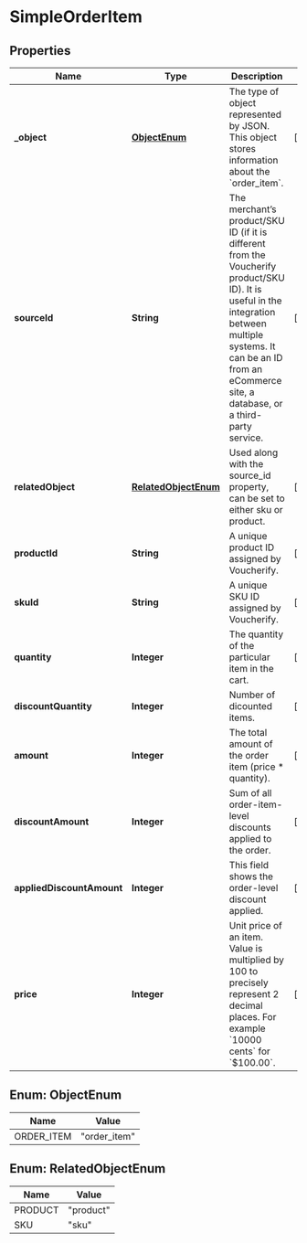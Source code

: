 

# SimpleOrderItem


## Properties

| Name | Type | Description | Notes |
|------------ | ------------- | ------------- | -------------|
|**_object** | [**ObjectEnum**](#ObjectEnum) | The type of object represented by JSON. This object stores information about the &#x60;order_item&#x60;. |  [optional] |
|**sourceId** | **String** | The merchant’s product/SKU ID (if it is different from the Voucherify product/SKU ID). It is useful in the integration between multiple systems. It can be an ID from an eCommerce site, a database, or a third-party service. |  [optional] |
|**relatedObject** | [**RelatedObjectEnum**](#RelatedObjectEnum) | Used along with the source_id property, can be set to either sku or product. |  [optional] |
|**productId** | **String** | A unique product ID assigned by Voucherify. |  [optional] |
|**skuId** | **String** | A unique SKU ID assigned by Voucherify. |  [optional] |
|**quantity** | **Integer** | The quantity of the particular item in the cart. |  [optional] |
|**discountQuantity** | **Integer** | Number of dicounted items. |  [optional] |
|**amount** | **Integer** | The total amount of the order item (price * quantity). |  [optional] |
|**discountAmount** | **Integer** | Sum of all order-item-level discounts applied to the order. |  [optional] |
|**appliedDiscountAmount** | **Integer** | This field shows the order-level discount applied. |  [optional] |
|**price** | **Integer** | Unit price of an item. Value is multiplied by 100 to precisely represent 2 decimal places. For example &#x60;10000 cents&#x60; for &#x60;$100.00&#x60;. |  [optional] |



## Enum: ObjectEnum

| Name | Value |
|---- | -----|
| ORDER_ITEM | &quot;order_item&quot; |



## Enum: RelatedObjectEnum

| Name | Value |
|---- | -----|
| PRODUCT | &quot;product&quot; |
| SKU | &quot;sku&quot; |



